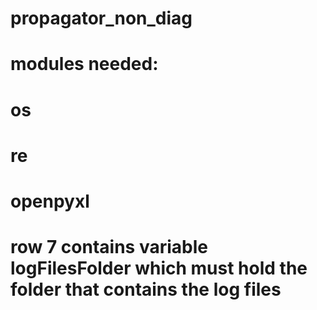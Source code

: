 # propagator_non_diag
# modules needed:
# os
# re
# openpyxl
# row 7 contains variable logFilesFolder which must hold the folder that contains the log files
